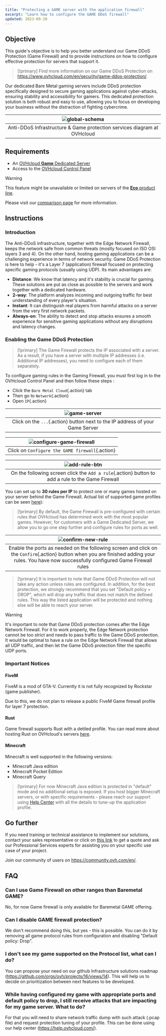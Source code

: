 ```yaml
---
title: "Protecting a GAME server with the application firewall"
excerpt: "Learn how to configure the GAME DDoS firewall"
updated: 2023-09-20
---
```


## Objective

This guide's objective is to help you better understand our Game DDoS Protection (Game Firewall) and to provide instructions on how to configure effective protection for servers that support it.

> [!primary]
> Find more information on our Game DDoS Protection on <https://www.ovhcloud.com/en/security/game-ddos-protection/>.
> 

Our dedicated Bare Metal gaming servers include DDoS protection specifically designed to secure gaming applications against cyber-attacks, ensuring stability and accessibility for gamers. This dedicated protection solution is both robust and easy to use, allowing you to focus on developing your business without the distraction of fighting cybercrime.


| ![global-schema](images/global_schema_focus_game.png) | 
|:--:| 
| Anti-DDoS Infrastructure & Game protection services diagram at OVHcloud |

## Requirements

- An [OVHcloud **Game** Dedicated Server](https://www.ovhcloud.com/en-gb/bare-metal/prices/#filterType=range_element&filterValue=game)
- Access to the [OVHcloud Control Panel](https://www.ovh.com/auth/?action=gotomanager&from=https://www.ovh.co.uk/&ovhSubsidiary=GB)

> [!warning]
> This feature might be unavailable or limited on servers of the [**Eco** product line](https://eco.ovhcloud.com/en-gb/about/).
>
> Please visit our [comparison page](https://eco.ovhcloud.com/en-gb/compare/) for more information.

## Instructions

### Introduction 

The Anti-DDoS infrastructure, together with the Edge Network Firewall, keeps the network safe from common threats (mostly focused on ISO OSI layers 3 and 4). On the other hand, hosting gaming applications can be a challenging experience in terms of network security. Game DDoS Protection is here to help - it's a Layer 7 (application) firewall focused on protecting specific gaming protocols (usually using UDP). Its main advantages are:

- **Distance**: We know that latency and it's stability is crucial for gaming. These solutions are put as close as possible to the servers and work together with a dedicated hardware.
- **2-way**: The platform analyzes incoming and outgoing traffic for best understanding of every player's situation.
- **Instant**: It can distinguish real players from harmful attacks on a server from the very first network packets.
- **Always-on**: The ability to detect and stop attacks ensures a smooth experience for sensitive gaming applications without any disruptions and latency changes.

### Enabling the Game DDoS Protection

> [!primary]
> The Game Firewall protects the IP associated with a server. As a result, if you have a server with multiple IP addresses (i.e. Additional IP addresses), you need to configure each of them separately.
>

To configure gaming rules in the Gaming Firewall, you must first log in to the OVHcloud Control Panel and then follow these steps : 
 - Click the `Bare Metal Cloud`{.action} tab
 - Then go to `Network`{.action}
 - Open `IP`{.action}

| ![game-server](images/firewall_game_01_blur.png) | 
|:--:| 
| Click on the `...`{.action} button next to the IP address of your Game Server |

| ![configure-game-firewall](images/firewall_game_02.png) | 
|:--:| 
| Click on `Configure the GAME firewall`{.action} |


| ![add-rule-btn](images/firewall_game_03.png) | 
|:--:| 
| On the following screen click the `Add a rule`{.action} button to add a rule to the Game Firewall |


You can set up to **30 rules per IP** to protect one or many games hosted on your server behind the Game Firewall. Actual list of supported game profiles can be seen [here](https://www.ovhcloud.com/en/security/game-ddos-protection/)):


> [!primary]
> By default, the Game Firewall is pre-configured with certain rules that OVHcloud has determined work with the most popular games. However, for customers with a Game Dedicated Server, we allow you to go one step further and configure rules for ports as well.
> 


| ![confirm-new-rule](images/firewall_game_04.png) | 
|:--:| 
| Enable the ports as needed on the following screen and click on the `Confirm`{.action} button when you are finished adding your rules. You have now successfully configured Game Firewall rules |


> [!primary]
> It is important to note that Game DDoS Protection will not take any action unless rules are configured. 
> In addition, for the best protection, we strongly recommend that you set "Default policy = DROP", which will drop any traffic that does not match the defined rules. This way the listed application will be protected and nothing else will be able to reach your server.
> 

> [!warning]
> It's important to note that Game DDoS protection comes after the Edge Network Firewall. For it to work properly, the Edge Network protection cannot be too strict and needs to pass traffic to the Game DDoS protection. It would be optimal to have a rule on the Edge Network Firewall that allows all UDP traffic, and then let the Game DDoS protection filter the specific UDP ports.
>

### Important Notices

#### FiveM

FiveM is a mod of GTA-V. Currently it is not fully recognized by Rockstar (game publisher).

Due to this, we do not plan to release a public FiveM Game firewall profile for layer 7 protection.

#### Rust

Game firewall supports Rust with a detiled profile. You can read more about hosting Rust on OVHcloud's servers [here](https://www.ovhcloud.com/en/bare-metal/game/rust-server/).

#### Minecraft

Minecraft is well supported in the following versions:

- Minecraft Java edition 
- Minecraft Pocket Edition
- Minecraft Query

> [!primary]
> For now Minecraft Java edition is protected in "default" mode and no additional setup is exposed. If you host bigger Minecraft servers, or with specific requirements - please reach our support using [Help Center](https://help.ovhcloud.com/csm/en-gb-home?id=csm_index) with all the details to tune-up the application profile.
>

## Go further

If you need training or technical assistance to implement our solutions, contact your sales representative or click on [this link](https://www.ovhcloud.com/en-gb/professional-services/) to get a quote and ask our Professional Services experts for assisting you on your specific use case of your project.

Join our community of users on <https://community.ovh.com/en/>.

## FAQ

### Can I use Game Firewall on other ranges than Baremetal GAME?

No, for now Game firewall is only available for Baremetal GAME offering.

### Can I disable GAME firewall protection?

We don't recommend doing this, but yes - this is possible. You can do it by removing all game protocol rules from configuration and disabling "Default policy: Drop".

### I don't see my game supported on the Protocol list, what can I do?

You can propose your need on our github Infrastructure solutions roadmap (https://github.com/orgs/ovh/projects/16/views/14). This will help us to decide on prioritization between next features to be developed.

### While having configured my game with appropriate ports and default policy to drop, I still receive attacks that are impacting for my game server. What to do?

For that you will need to share network traffic dump with such attack (.pcap file) and request protection tuning of your profile. This can be done using our help center (https://help.ovhcloud.com/).

